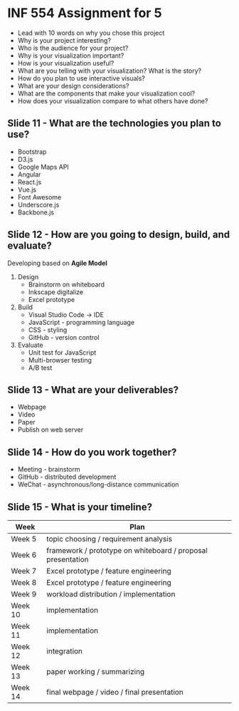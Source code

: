 # INF 554 Assignment for 5

- Lead with 10 words on why you chose this project
- Why is your project interesting?
- Who is the audience for your project?
- Why is your visualization important?
- How is your visualization useful?
- What are you telling with your visualization? What is the story?
- How do you plan to use interactive visuals?
- What are your design considerations?
- What are the components that make your visualization cool?
- How does your visualization compare to what others have done?
## Slide 11 - What are the technologies you plan to use?
- Bootstrap
- D3.js
- Google Maps API
- Angular
- React.js
- Vue.js
- Font Awesome
- Underscore.js
- Backbone.js

## Slide 12 - How are you going to design, build, and evaluate?
Developing based on **Agile Model**
1. Design
    - Brainstorm on whiteboard
    - Inkscape digitalize
    - Excel prototype
2. Build
    - Visual Studio Code -> IDE
    - JavaScript - programming language
    - CSS - styling
    - GitHub - version control
3. Evaluate 
    - Unit test for JavaScript
    - Multi-browser testing
    - A/B test
## Slide 13 - What are your deliverables?
- Webpage
- Video
- Paper
- Publish on web server

## Slide 14 - How do you work together?
- Meeting - brainstorm
- GitHub - distributed development
- WeChat - asynchronous/long-distance communication

## Slide 15 - What is your timeline?
**Week** | **Plan**
--- | ---
Week 5 | topic choosing / requirement analysis 
Week 6 | framework / prototype on whiteboard / proposal presentation
Week 7 | Excel prototype / feature engineering
Week 8 | Excel prototype / feature engineering
Week 9 | workload distribution / implementation
Week 10 | implementation
Week 11 | implementation
Week 12 | integration 
Week 13 | paper working / summarizing
Week 14 | final webpage / video / final presentation
